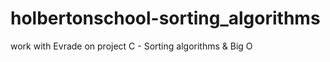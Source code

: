 # holbertonschool-sorting_algorithms
work with Evrade on project C - Sorting algorithms &amp; Big O
